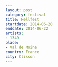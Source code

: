 ```yaml
---
layout: post
category: festival
title: Hellfest
startdate: 2014-06-20
enddate: 2014-06-22
artists: 
- 1349
place: 
- Val de Moine
country: France
city: Clisson
---
```


